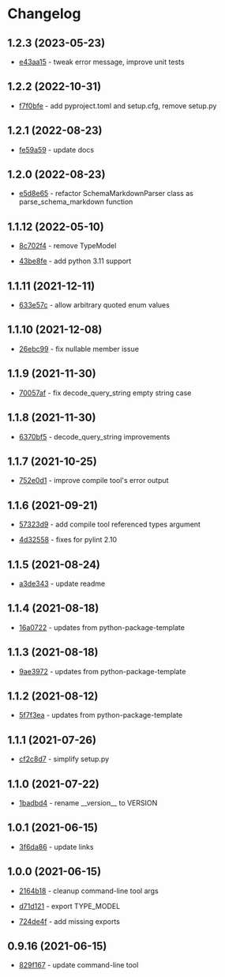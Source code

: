 # Changelog

## 1.2.3 (2023-05-23)

- [e43aa15](https://github.com/craigahobbs/schema-markdown/commit/e43aa15) - tweak error message, improve unit tests

## 1.2.2 (2022-10-31)

- [f7f0bfe](https://github.com/craigahobbs/schema-markdown/commit/f7f0bfe) - add pyproject.toml and setup.cfg, remove setup.py

## 1.2.1 (2022-08-23)

- [fe59a59](https://github.com/craigahobbs/schema-markdown/commit/fe59a59) - update docs

## 1.2.0 (2022-08-23)

- [e5d8e65](https://github.com/craigahobbs/schema-markdown/commit/e5d8e65) - refactor SchemaMarkdownParser class as parse_schema_markdown function

## 1.1.12 (2022-05-10)

- [8c702f4](https://github.com/craigahobbs/schema-markdown/commit/8c702f4) - remove TypeModel

- [43be8fe](https://github.com/craigahobbs/schema-markdown/commit/43be8fe) - add python 3.11 support

## 1.1.11 (2021-12-11)

- [633e57c](https://github.com/craigahobbs/schema-markdown/commit/633e57c) - allow arbitrary quoted enum values

## 1.1.10 (2021-12-08)

- [26ebc99](https://github.com/craigahobbs/schema-markdown/commit/26ebc99) - fix nullable member issue

## 1.1.9 (2021-11-30)

- [70057af](https://github.com/craigahobbs/schema-markdown/commit/70057af) - fix decode_query_string empty string case

## 1.1.8 (2021-11-30)

- [6370bf5](https://github.com/craigahobbs/schema-markdown/commit/6370bf5) - decode_query_string improvements

## 1.1.7 (2021-10-25)

- [752e0d1](https://github.com/craigahobbs/schema-markdown/commit/752e0d1) - improve compile tool's error output

## 1.1.6 (2021-09-21)

- [57323d9](https://github.com/craigahobbs/schema-markdown/commit/57323d9) - add compile tool referenced types argument

- [4d32558](https://github.com/craigahobbs/schema-markdown/commit/4d32558) - fixes for pylint 2.10

## 1.1.5 (2021-08-24)

- [a3de343](https://github.com/craigahobbs/schema-markdown/commit/a3de343) - update readme

## 1.1.4 (2021-08-18)

- [16a0722](https://github.com/craigahobbs/schema-markdown/commit/16a0722) - updates from python-package-template

## 1.1.3 (2021-08-18)

- [9ae3972](https://github.com/craigahobbs/schema-markdown/commit/9ae3972) - updates from python-package-template

## 1.1.2 (2021-08-12)

- [5f7f3ea](https://github.com/craigahobbs/schema-markdown/commit/5f7f3ea) - updates from python-package-template

## 1.1.1 (2021-07-26)

- [cf2c8d7](https://github.com/craigahobbs/schema-markdown/commit/cf2c8d7) - simplify setup.py

## 1.1.0 (2021-07-22)

- [1badbd4](https://github.com/craigahobbs/schema-markdown/commit/1badbd4) - rename \_\_version\_\_ to VERSION

## 1.0.1 (2021-06-15)

- [3f6da86](https://github.com/craigahobbs/schema-markdown/commit/3f6da86) - update links

## 1.0.0 (2021-06-15)

- [2164b18](https://github.com/craigahobbs/schema-markdown/commit/2164b18) - cleanup command-line tool args

- [d71d121](https://github.com/craigahobbs/schema-markdown/commit/d71d121) - export TYPE_MODEL

- [724de4f](https://github.com/craigahobbs/schema-markdown/commit/724de4f) - add missing exports

## 0.9.16 (2021-06-15)

- [829f167](https://github.com/craigahobbs/schema-markdown/commit/829f167) - update command-line tool
